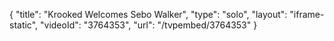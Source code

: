 {
    "title": "Krooked Welcomes Sebo Walker",
    "type": "solo",
    "layout": "iframe-static",
    "videoId": "3764353",
    "url": "\/tvpembed\/3764353"
}